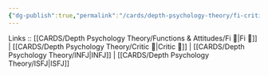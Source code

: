 ```yaml
---
{"dg-publish":true,"permalink":"/cards/depth-psychology-theory/fi-critic/","noteIcon":"","created":"2023-01-05T12:02:26.450+01:00","updated":"2023-03-08T19:09:23.750+01:00"}
---
```


Links :: [[CARDS/Depth Psychology Theory/Functions & Attitudes/Fi 🔱\|Fi 🔱]] | [[CARDS/Depth Psychology Theory/Critic 🤔\|Critic 🤔]] | [[CARDS/Depth Psychology Theory/INFJ\|INFJ]] | [[CARDS/Depth Psychology Theory/ISFJ\|ISFJ]]